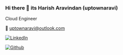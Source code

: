 ### Hi there 👋 its Harish Aravindan (uptownaravi)
Cloud Engineer 

:incoming_envelope: uptownaravi@outlook.com

[![LinkedIn](https://img.shields.io/badge/LinkedIn-0077B5?style=for-the-badge&logo=linkedin&logoColor=white)](https://in.linkedin.com/in/harish-aravindan)

[![Github](https://img.shields.io/badge/github-profile-brightgreen.svg)](https://github.com/uptownaravi) 
